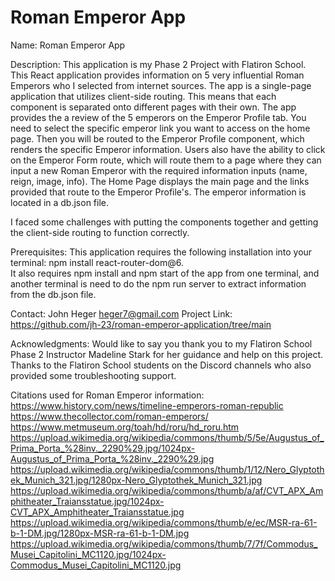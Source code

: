 # Roman Emperor App

Name: Roman Emperor App 

Description: This application is my Phase 2 Project with Flatiron School.  This React application provides information on 5 very influential Roman Emperors who I selected from internet sources.  The app is a single-page application that utilizes client-side routing.  This means that each component is separated onto different pages with their own.  The app provides the a review of the 5 emperors on the Emperor Profile tab.  You need to select the specific emperor link you want to access on the home page.  Then you will be routed to the Emperor Profile component, which renders the specific Emperor information.  Users also have the ability to click on the Emperor Form route, which will route them to a page where they can input a new Roman Emperor with the required information inputs (name, reign, image, info).  The Home Page displays the main page and the links provided that route to the Emperor Profile's.  The emperor information is located in a db.json file.  

I faced some challenges with putting the components together and getting the client-side routing to function correctly.

Prerequisites: This application requires the following installation into your terminal:  npm install react-router-dom@6.  
It also requires npm install and npm start of the app from one terminal, and another terminal is need to do the npm run server to extract information from the db.json file.  

Contact:
John Heger
heger7@gmail.com
Project Link: https://github.com/jh-23/roman-emperor-application/tree/main

Acknowledgments:
Would like to say you thank you to my Flatiron School Phase 2 Instructor Madeline Stark for her guidance and help on this project.
Thanks to the Flatiron School students on the Discord channels who also provided some troubleshooting support.  

Citations used for Roman Emperor information:
https://www.history.com/news/timeline-emperors-roman-republic
https://www.thecollector.com/roman-emperors/
https://www.metmuseum.org/toah/hd/roru/hd_roru.htm
https://upload.wikimedia.org/wikipedia/commons/thumb/5/5e/Augustus_of_Prima_Porta_%28inv._2290%29.jpg/1024px-Augustus_of_Prima_Porta_%28inv._2290%29.jpg
https://upload.wikimedia.org/wikipedia/commons/thumb/1/12/Nero_Glyptothek_Munich_321.jpg/1280px-Nero_Glyptothek_Munich_321.jpg
https://upload.wikimedia.org/wikipedia/commons/thumb/a/af/CVT_APX_Amphitheater_Traiansstatue.jpg/1024px-CVT_APX_Amphitheater_Traiansstatue.jpg
https://upload.wikimedia.org/wikipedia/commons/thumb/e/ec/MSR-ra-61-b-1-DM.jpg/1280px-MSR-ra-61-b-1-DM.jpg
https://upload.wikimedia.org/wikipedia/commons/thumb/7/7f/Commodus_Musei_Capitolini_MC1120.jpg/1024px-Commodus_Musei_Capitolini_MC1120.jpg


